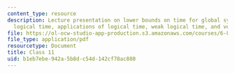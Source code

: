 ```yaml
---
content_type: resource
description: Lecture presentation on lower bounds on time for global synchronization,
  logical time, applications of logical time, weak logical time, and vector timestamps.
file: https://ol-ocw-studio-app-production.s3.amazonaws.com/courses/6-852j-distributed-algorithms-fall-2009/b1eb7ebe942a5b8dc54d142cf78ac880_MIT6_852JF09_lec11.pdf
file_type: application/pdf
resourcetype: Document
title: Class 11
uid: b1eb7ebe-942a-5b8d-c54d-142cf78ac880
---
```

